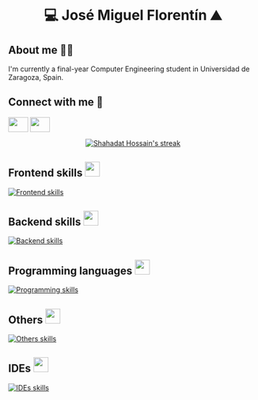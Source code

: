 
<!--
**josemifd/josemifd** is a ✨ _special_ ✨ repository because its `README.md` (this file) appears on your GitHub profile.

Here are some ideas to get you started:

- 🔭 I’m currently working on ...
- 🌱 I’m currently learning ...
- 👯 I’m looking to collaborate on ...
- 🤔 I’m looking for help with ...
- 💬 Ask me about ...
- 📫 How to reach me: ...
- 😄 Pronouns: ...
- ⚡ Fun fact: ...
-->

<h1 align="center"> 💻 José Miguel Florentín ⛰️ </h1>

## About me 🙋‍♂️
I'm currently a final-year Computer Engineering student in Universidad de Zaragoza, Spain.

## Connect with me 🌠
<a href="https://www.linkedin.com/in/jos%C3%A9-miguel-florent%C3%ADn-domingo-397532294/" target="blank">
  <img align="center" src="https://skillicons.dev/icons?i=linkedin" alt="" height="30" width="40" /></a>
<a href="josemifd20@gmail.com" target="blank">
  <img align="center" src="https://skillicons.dev/icons?i=gmail" alt="" height="30" width="40" /></a>


<p align="center">
    <a href="https://github.com/josemifd/github-readme-streak-stats">
        <img title="🔥 Get streak stats for your profile at git.io/streak-stats" alt="Shahadat Hossain's streak" src="https://github-readme-streak-stats.herokuapp.com/?user=josemifd&theme=black-ice&hide_border=true&stroke=0000&background=060A0CD0"/>
    </a>
</p>

## Frontend skills <img src="https://media.giphy.com/media/iY8CRBdQXODJSCERIr/giphy.gif" width="30px">&nbsp; 
[![Frontend skills](https://skillicons.dev/icons?i=js,html,css,react,vite,tailwind,githubactions,npm)](https://skillicons.dev)
## Backend skills <img src="https://media.giphy.com/media/iY8CRBdQXODJSCERIr/giphy.gif" width="30px">&nbsp; 
[![Backend skills](https://skillicons.dev/icons?i=mongodb,express,supabase,postgres,nodejs,java)](https://skillicons.dev)
## Programming languages <img src="https://media.giphy.com/media/iY8CRBdQXODJSCERIr/giphy.gif" width="30px">&nbsp; 
[![Programming skills](https://skillicons.dev/icons?i=c,cpp,python,java,ocaml,haskell)](https://skillicons.dev)
## Others <img src="https://media.giphy.com/media/iY8CRBdQXODJSCERIr/giphy.gif" width="30px">&nbsp; 
[![Others skills](https://skillicons.dev/icons?i=git,github,sklearn,figma)](https://skillicons.dev)
## IDEs <img src="https://media.giphy.com/media/iY8CRBdQXODJSCERIr/giphy.gif" width="30px">&nbsp; 
[![IDEs skills](https://skillicons.dev/icons?i=vscode,androidstudio,eclipse)](https://skillicons.dev)
  
